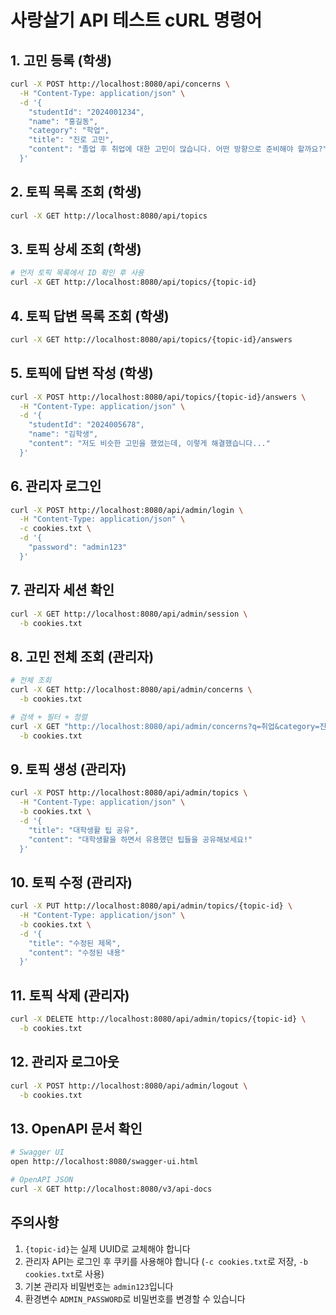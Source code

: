 # 사랑살기 API 테스트 cURL 명령어

## 1. 고민 등록 (학생)

```bash
curl -X POST http://localhost:8080/api/concerns \
  -H "Content-Type: application/json" \
  -d '{
    "studentId": "2024001234",
    "name": "홍길동",
    "category": "학업",
    "title": "진로 고민",
    "content": "졸업 후 취업에 대한 고민이 많습니다. 어떤 방향으로 준비해야 할까요?"
  }'
```

## 2. 토픽 목록 조회 (학생)

```bash
curl -X GET http://localhost:8080/api/topics
```

## 3. 토픽 상세 조회 (학생)

```bash
# 먼저 토픽 목록에서 ID 확인 후 사용
curl -X GET http://localhost:8080/api/topics/{topic-id}
```

## 4. 토픽 답변 목록 조회 (학생)

```bash
curl -X GET http://localhost:8080/api/topics/{topic-id}/answers
```

## 5. 토픽에 답변 작성 (학생)

```bash
curl -X POST http://localhost:8080/api/topics/{topic-id}/answers \
  -H "Content-Type: application/json" \
  -d '{
    "studentId": "2024005678",
    "name": "김학생",
    "content": "저도 비슷한 고민을 했었는데, 이렇게 해결했습니다..."
  }'
```

## 6. 관리자 로그인

```bash
curl -X POST http://localhost:8080/api/admin/login \
  -H "Content-Type: application/json" \
  -c cookies.txt \
  -d '{
    "password": "admin123"
  }'
```

## 7. 관리자 세션 확인

```bash
curl -X GET http://localhost:8080/api/admin/session \
  -b cookies.txt
```

## 8. 고민 전체 조회 (관리자)

```bash
# 전체 조회
curl -X GET http://localhost:8080/api/admin/concerns \
  -b cookies.txt

# 검색 + 필터 + 정렬
curl -X GET "http://localhost:8080/api/admin/concerns?q=취업&category=진로&sort=latest" \
  -b cookies.txt
```

## 9. 토픽 생성 (관리자)

```bash
curl -X POST http://localhost:8080/api/admin/topics \
  -H "Content-Type: application/json" \
  -b cookies.txt \
  -d '{
    "title": "대학생활 팁 공유",
    "content": "대학생활을 하면서 유용했던 팁들을 공유해보세요!"
  }'
```

## 10. 토픽 수정 (관리자)

```bash
curl -X PUT http://localhost:8080/api/admin/topics/{topic-id} \
  -H "Content-Type: application/json" \
  -b cookies.txt \
  -d '{
    "title": "수정된 제목",
    "content": "수정된 내용"
  }'
```

## 11. 토픽 삭제 (관리자)

```bash
curl -X DELETE http://localhost:8080/api/admin/topics/{topic-id} \
  -b cookies.txt
```

## 12. 관리자 로그아웃

```bash
curl -X POST http://localhost:8080/api/admin/logout \
  -b cookies.txt
```

## 13. OpenAPI 문서 확인

```bash
# Swagger UI
open http://localhost:8080/swagger-ui.html

# OpenAPI JSON
curl -X GET http://localhost:8080/v3/api-docs
```

## 주의사항

1. `{topic-id}`는 실제 UUID로 교체해야 합니다
2. 관리자 API는 로그인 후 쿠키를 사용해야 합니다 (`-c cookies.txt`로 저장, `-b cookies.txt`로 사용)
3. 기본 관리자 비밀번호는 `admin123`입니다
4. 환경변수 `ADMIN_PASSWORD`로 비밀번호를 변경할 수 있습니다